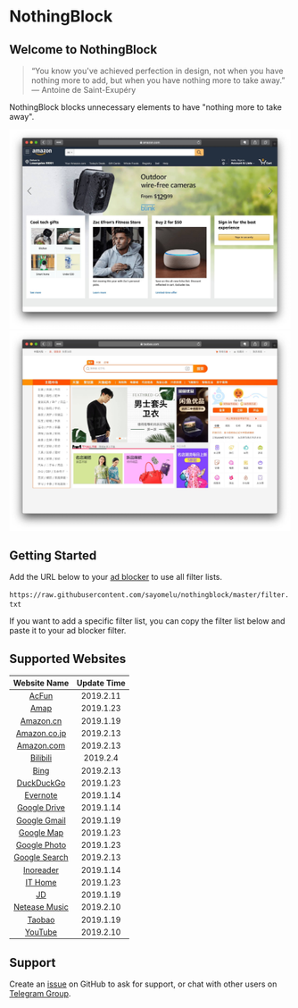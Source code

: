 # NothingBlock

## Welcome to NothingBlock

> “You know you've achieved perfection in design, not when you have nothing more to add, but when you have nothing more to take away.” ― Antoine de Saint-Exupéry

NothingBlock blocks unnecessary elements to have "nothing more to take away".

![NothingBlock on Amazon.com](assets/nothingblock-on-amazon.com.jpg)
![NothingBlock on Taobao](assets/nothingblock-on-taobao.jpg)

## Getting Started

Add the URL below to your [ad blocker](https://bing.com/search?q=ad+blocker) to use all filter lists.

`https://raw.githubusercontent.com/sayomelu/nothingblock/master/filter.txt`

If you want to add a specific filter list, you can copy the filter list below and paste it to your ad blocker filter.

## Supported Websites

| **Website Name** | **Update Time** |
|:----------------:|:---------------:|
| [AcFun](filter/acfun.txt) | 2019.2.11 |
| [Amap](filter/amap.txt) | 2019.1.23 |
| [Amazon.cn](filter/amazon.cn.txt) | 2019.1.19 |
| [Amazon.co.jp](filter/amazon.co.jp.txt) | 2019.2.13 |
| [Amazon.com](filter/amazon.com.txt) | 2019.2.13 |
| [Bilibili](filter/bilibili.txt) | 2019.2.4 |
| [Bing](filter/bing.txt) | 2019.2.13 |
| [DuckDuckGo](filter/duckduckgo.txt) | 2019.1.23 |
| [Evernote](filter/evernote.txt) | 2019.1.14 |
| [Google Drive](filter/google-drive.txt) | 2019.1.14 |
| [Google Gmail](filter/google-gmail.txt) | 2019.1.19 |
| [Google Map](filter/google-map.txt) | 2019.1.23 |
| [Google Photo](filter/google-photo.txt) | 2019.1.23 |
| [Google Search](filter/google-search.txt) | 2019.2.13 |
| [Inoreader](filter/inoreader.txt) | 2019.1.14 |
| [IT Home](filter/it-home.txt) | 2019.1.23 |
| [JD](filter/jd.txt) | 2019.1.19 |
| [Netease Music](filter/netease-music.txt) | 2019.2.10 |
| [Taobao](filter/taobao.txt) | 2019.1.19 |
| [YouTube](filter/youtube.txt) | 2019.2.10 |

## Support

Create an [issue](https://github.com/sayomelu/nothingblock/issues/new) on GitHub to ask for support, or chat with other users on [Telegram Group](https://t.me/nothingblock).